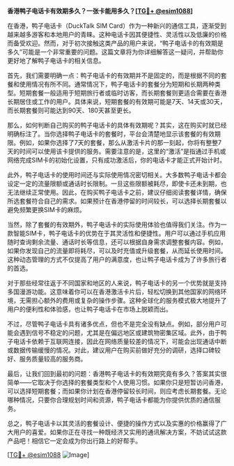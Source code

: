 **香港鸭子电话卡有效期多久？一张卡能用多久？[[TG💪+ @esim1088](https://t.me/s/esim1088)]**

在香港，鸭子电话卡（DuckTalk SIM Card）作为一种新兴的通信工具，逐渐受到越来越多游客和本地用户的青睐。这种电话卡因其便捷性、灵活性以及低廉的价格而备受欢迎。然而，对于初次接触这类产品的用户来说，“鸭子电话卡的有效期是多久”可能是一个非常重要的问题。这篇文章将为你详细解答这一疑问，并帮助你更好地了解鸭子电话卡的相关信息。

首先，我们需要明确一点：鸭子电话卡的有效期并不是固定的，而是根据不同的套餐和使用情况有所不同。通常情况下，鸭子电话卡的套餐分为短期和长期两种类型。短期套餐一般适用于短期旅行者或临时访客，而长期套餐则更适合需要在香港长期居住或工作的用户。具体来说，短期套餐的有效期可能是7天、14天或30天，而长期套餐则可能达到90天、180天甚至更长。

那么，如何判断自己购买的鸭子电话卡的具体有效期呢？其实，这在购买时就已经明确标注了。当你选择鸭子电话卡的套餐时，平台会清楚地显示该套餐的有效期限。例如，如果你选择了7天的套餐，那么从激活卡片的那一刻起，你将有整整7天的时间可以使用该卡提供的服务。需要注意的是，这里的“激活”是指通过手机或网络完成SIM卡的初始化设置，只有成功激活后，你的电话卡才能正式开始计时。

此外，鸭子电话卡的使用时间还与实际使用情况密切相关。大多数鸭子电话卡都会设定一定的流量限额或通话时长限制。一旦这些限额被耗尽，即使卡还未到期，也无法继续正常使用。因此，在购买鸭子电话卡之前，建议仔细阅读套餐详情，确保所选套餐符合自己的需求。如果预计在香港停留的时间较长，可以选择长期套餐以避免频繁更换SIM卡的麻烦。

当然，除了套餐的有效期外，鸭子电话卡的实际使用体验也值得我们关注。作为一款智能SIM卡，鸭子电话卡的优势在于其灵活性和便捷性。用户可以通过手机应用随时查询剩余流量、通话时长等信息，还可以根据自身需求调整套餐内容。例如，如果你发现自己的流量即将耗尽，可以及时充值或升级套餐，从而延长使用时间。这种动态管理的方式不仅提高了用户的满意度，也让鸭子电话卡成为了许多旅行者的首选。

对于那些经常往返于不同国家和地区的人来说，鸭子电话卡的另一个优势就是支持多国漫游功能。这意味着你可以在香港激活卡片后，轻松切换到其他国家的网络环境，无需担心额外的费用或复杂的操作步骤。这种全球化的服务模式极大地提升了用户的便利性和体验感，也让鸭子电话卡在市场上脱颖而出。

不过，尽管鸭子电话卡具有诸多优点，但也不是完全没有缺点。例如，部分用户可能会遇到信号不稳定的问题，尤其是在偏远地区或建筑物密集区域。此外，由于鸭子电话卡依赖于互联网连接，因此在网络质量较差的情况下，可能会出现通话中断或数据传输缓慢的情况。对此，建议用户在购买前做好充分的调研，选择口碑较好、服务质量较高的服务商。

最后，让我们回到最初的问题：香港鸭子电话卡的有效期究竟有多久？答案其实很简单——它取决于你选择的套餐类型和个人使用习惯。如果你只是短暂访问香港，可以选择短期套餐；而如果你计划在香港停留较长时间，则应考虑长期套餐。无论哪种情况，只要你合理规划时间和资源，鸭子电话卡都能为你提供优质的通信服务。

总之，鸭子电话卡以其灵活的套餐设计、便捷的操作方式以及实惠的价格赢得了广大用户的喜爱。如果你正在寻找一种既经济又实用的通讯解决方案，不妨试试这款产品吧！相信它一定会成为你出行路上的好帮手。

[[TG💪+ @esim1088](https://t.me/s/esim1088) ![Image](https://i.postimg.cc/4NQfJmqS/Snipaste-2025-05-13-00-14-12.png)]